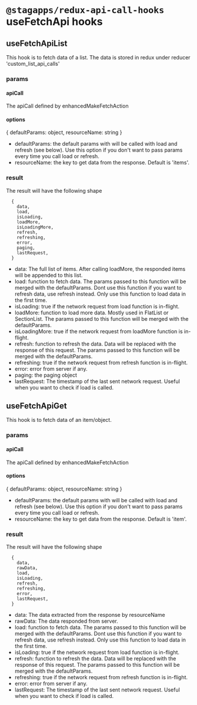 # `@stagapps/redux-api-call-hooks` useFetchApi hooks

## useFetchApiList

This hook is to fetch data of a list. The data is stored in redux under reducer 'custom_list_api_calls'

### params

#### apiCall

The apiCall defined by enhancedMakeFetchAction

#### options

{ defaultParams: object, resourceName: string }

- defaultParams: the default params with will be called with load and refresh (see below). Use this option if you don't want to pass params every time you call load or refresh.
- resourceName: the key to get data from the response. Default is 'items'.

### result

The result will have the following shape

```
  {
    data,
    load,
    isLoading,
    loadMore,
    isLoadingMore,
    refresh,
    refreshing,
    error,
    paging,
    lastRequest,
  }
```

- data: The full list of items. After calling loadMore, the responded items will be appended to this list.
- load: function to fetch data. The params passed to this function will be merged with the defaultParams. Dont use this function if you want to refresh data, use refresh instead. Only use this function to load data in the first time.
- isLoading: true if the network request from load function is in-flight.
- loadMore: function to load more data. Mostly used in FlatList or SectionList. The params passed to this function will be merged with the defaultParams.
- isLoadingMore: true if the network request from loadMore function is in-flight.
- refresh: function to refresh the data. Data will be replaced with the response of this request. The params passed to this function will be merged with the defaultParams.
- refreshing: true if the network request from refresh function is in-flight.
- error: error from server if any.
- paging: the paging object
- lastRequest: The timestamp of the last sent network request. Useful when you want to check if load is called.

## useFetchApiGet

This hook is to fetch data of an item/object.

### params

#### apiCall

The apiCall defined by enhancedMakeFetchAction

#### options

{ defaultParams: object, resourceName: string }

- defaultParams: the default params with will be called with load and refresh (see below). Use this option if you don't want to pass params every time you call load or refresh.
- resourceName: the key to get data from the response. Default is 'item'.

### result

The result will have the following shape

```
  {
    data,
    rawData,
    load,
    isLoading,
    refresh,
    refreshing,
    error,
    lastRequest,
  }
```

- data: The data extracted from the response by resourceName
- rawData: The data responded from server.
- load: function to fetch data. The params passed to this function will be merged with the defaultParams. Dont use this function if you want to refresh data, use refresh instead. Only use this function to load data in the first time.
- isLoading: true if the network request from load function is in-flight.
- refresh: function to refresh the data. Data will be replaced with the response of this request. The params passed to this function will be merged with the defaultParams.
- refreshing: true if the network request from refresh function is in-flight.
- error: error from server if any.
- lastRequest: The timestamp of the last sent network request. Useful when you want to check if load is called.
